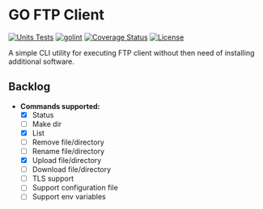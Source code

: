 # GO FTP Client

[![Units Tests](https://github.com/alexZaicev/go-ftp-client/actions/workflows/unit-tests.yaml/badge.svg)](https://github.com/alexZaicev/go-ftp-client/actions/workflows/unit-tests.yaml)
[![golint](https://github.com/alexZaicev/go-ftp-client/actions/workflows/golint.yaml/badge.svg)](https://github.com/alexZaicev/go-ftp-client/actions/workflows/golint.yaml)
[![Coverage Status](https://coveralls.io/repos/github/alexZaicev/go-ftp-client/badge.svg)](https://coveralls.io/github/alexZaicev/go-ftp-client)
[![License](https://img.shields.io/badge/License-Apache_2.0-blue.svg)](https://opensource.org/licenses/Apache-2.0)

A simple CLI utility for executing FTP client without then need of installing additional software.

## Backlog

- **Commands supported:**
  - [x] Status
  - [ ] Make dir
  - [x] List
  - [ ] Remove file/directory
  - [ ] Rename file/directory
  - [x] Upload file/directory
  - [ ] Download file/directory
  - [ ] TLS support
  - [ ] Support configuration file
  - [ ] Support env variables
